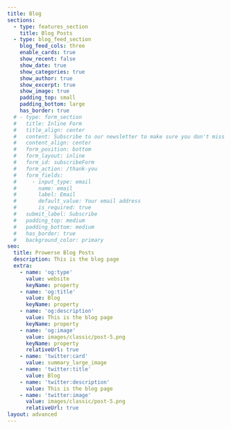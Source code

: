 ```yaml
---
title: Blog
sections:
  - type: features_section
    title: Blog Posts
  - type: blog_feed_section
    blog_feed_cols: three
    enable_cards: true
    show_recent: false
    show_date: true
    show_categories: true
    show_author: true
    show_excerpt: true
    show_image: true
    padding_top: small
    padding_bottom: large
    has_border: true
  # - type: form_section
  #   title: Inline Form
  #   title_align: center
  #   content: Subscribe to our newsletter to make sure you don't miss anything.
  #   content_align: center
  #   form_position: bottom
  #   form_layout: inline
  #   form_id: subscribeForm
  #   form_action: /thank-you
  #   form_fields:
  #     - input_type: email
  #       name: email
  #       label: Email
  #       default_value: Your email address
  #       is_required: true
  #   submit_label: Subscribe
  #   padding_top: medium
  #   padding_bottom: medium
  #   has_border: true
  #   background_color: primary
seo:
  title: Prowerse Blog Posts
  description: This is the blog page
  extra:
    - name: 'og:type'
      value: website
      keyName: property
    - name: 'og:title'
      value: Blog
      keyName: property
    - name: 'og:description'
      value: This is the blog page
      keyName: property
    - name: 'og:image'
      value: images/classic/post-5.png
      keyName: property
      relativeUrl: true
    - name: 'twitter:card'
      value: summary_large_image
    - name: 'twitter:title'
      value: Blog
    - name: 'twitter:description'
      value: This is the blog page
    - name: 'twitter:image'
      value: images/classic/post-5.png
      relativeUrl: true
layout: advanced
---
```

